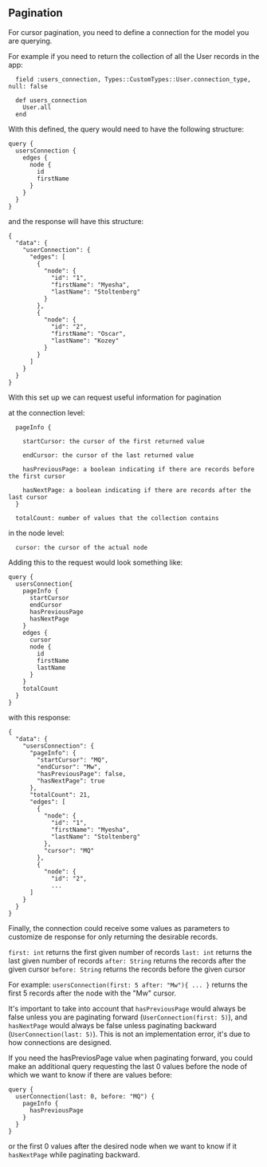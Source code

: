 Pagination
--------

For cursor pagination, you need to define a connection for the model you are querying.

For example if you need to return the collection of all the User records in the app:
```
  field :users_connection, Types::CustomTypes::User.connection_type, null: false

  def users_connection
    User.all
  end
```
With this defined, the query would need to have the following structure:
```
query {
  usersConnection {
    edges {
      node {
        id
        firstName
      }
    }
  }
}
```
and the response will have this structure:
```
{
  "data": {
    "userConnection": {
      "edges": [
        {
          "node": {
            "id": "1",
            "firstName": "Myesha",
            "lastName": "Stoltenberg"
          }
        },
        {
          "node": {
            "id": "2",
            "firstName": "Oscar",
            "lastName": "Kozey"
          }
        }
      ]
    }
  }
}
````
With this set up we can request useful information for pagination

at the connection level:
```
  pageInfo {

    startCursor: the cursor of the first returned value

    endCursor: the cursor of the last returned value

    hasPreviousPage: a boolean indicating if there are records before the first cursor

    hasNextPage: a boolean indicating if there are records after the last cursor
  }

  totalCount: number of values that the collection contains

```

in the node level:
```
  cursor: the cursor of the actual node
```

Adding this to the request would look something like:
```
query {
  usersConnection{
    pageInfo {
      startCursor
      endCursor
      hasPreviousPage
      hasNextPage
    }
    edges {
      cursor
      node {
        id
        firstName
        lastName
      }
    }
    totalCount
  }
}
```
with this response:
```
{
  "data": {
    "usersConnection": {
      "pageInfo": {
        "startCursor": "MQ",
        "endCursor": "Mw",
        "hasPreviousPage": false,
        "hasNextPage": true
      },
      "totalCount": 21,
      "edges": [
        {
          "node": {
            "id": "1",
            "firstName": "Myesha",
            "lastName": "Stoltenberg"
          },
          "cursor": "MQ"
        },
        {
          "node": {
            "id": "2",
            ...
      ]
    }
  }
}
```

Finally, the connection could receive some values as parameters to customize de response for only returning the desirable records.

`first: int` returns the first given number of records
`last: int` returns the last given number of records
`after: String` returns the records after the given cursor
`before: String` returns the records before the given cursor

For example: `usersConnection(first: 5 after: "Mw"){ ... }` returns the first 5 records after the node with the "Mw" cursor.


It's important to take into account that `hasPreviousPage` would always be false unless you are paginating forward (`UserConnection(first: 5)`), and `hasNextPage` would always be false unless paginating backward (`UserConnection(last: 5)`). This is not an implementation error, it's due to how connections are designed.

If you need the hasPreviosPage value when paginating forward, you could make an additional query requesting the last 0 values before the node of which we want to know if there are values before:
```
query {
  userConnection(last: 0, before: "MQ") {
    pageInfo {
      hasPreviousPage
    }
  }
}
```
or the first 0 values after the desired node when we want to know if it `hasNextPage` while paginating backward.
